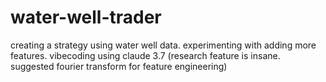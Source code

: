 # water-well-trader
creating a strategy using water well data. experimenting with adding more features. vibecoding using claude 3.7 (research feature is insane. suggested fourier transform for feature engineering)
